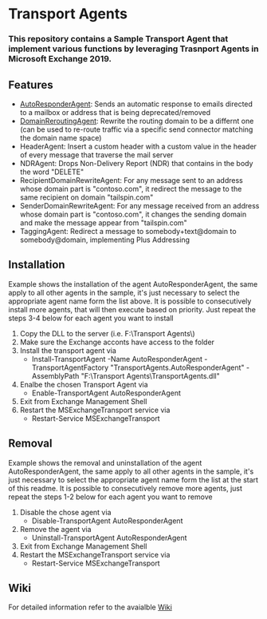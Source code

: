 # Transport Agents
### This repository contains a Sample Transport Agent that implement various functions by leveraging Trasnport Agents in Microsoft Exchange 2019. 

## Features

- [AutoResponderAgent](https://github.com/kavejo/TransportAgents/wiki/AutoResponderAgent): Sends an automatic response to emails directed to a mailbox or address that is being deprecated/removed
- [DomainReroutingAgent](https://github.com/kavejo/TransportAgents/wiki/DomainReroutingAgent): Rewrite the routing domain to be a differnt one (can be used to re-route traffic via a specific send connector matching the domain name space)
- HeaderAgent: Insert a custom header with a custom value in the header of every message that traverse the mail server
- NDRAgent: Drops Non-Delivery Report (NDR) that contains in the body the word "DELETE"
- RecipientDomainRewriteAgent: For any message sent to an address whose domain part is "contoso.com", it redirect the message to the same recipient on domain "tailspin.com"
- SenderDomainRewriteAgent: For any message received from an address whose domain part is "contoso.com", it changes the sending domain and make the message appear from "tailspin.com"
- TaggingAgent: Redirect a message to somebody+text@domain to somebody@domain, implementing Plus Addressing

## Installation

Example shows the installation of the agent AutoResponderAgent, the same apply to all other agents in the sample, it's just necessary to select the appropriate agent name form the list above.
It is possible to consecutively install more agents, that will then execute based on priority. Just repeat the steps 3-4 below for each agent you want to install

1.	Copy the DLL to the server (i.e. F:\Transport Agents\\)
2.	Make sure the Exchange acconts have access to the folder
3.	Install the transport agent via 
	- Install-TransportAgent -Name AutoResponderAgent -TransportAgentFactory "TransportAgents.AutoResponderAgent" -AssemblyPath "F:\Transport Agents\TransportAgents.dll"
4.	Enalbe the chosen Transport Agent via 
	- Enable-TransportAgent AutoResponderAgent
5.	Exit from Exchange Management Shell
6.	Restart the MSExchangeTransport service via 
	- Restart-Service MSExchangeTransport

## Removal

Example shows the removal and uninstallation of the agent AutoResponderAgent, the same apply to all other agents in the sample, it's just necessary to select the appropriate agent name form the list at the start of this readme.
It is possible to consecutively remove more agents, just repeat the steps 1-2 below for each agent you want to remove

1.	Disable the chose agent via 
	- Disable-TransportAgent AutoResponderAgent
2.	Remove the agent via 
	- Uninstall-TransportAgent AutoResponderAgent
3.	Exit from Exchange Management Shell
4.	Restart the MSExchangeTransport service via 
	- Restart-Service MSExchangeTransport

## Wiki

For detailed information refer to the avaialble [Wiki](https://github.com/kavejo/TransportAgents/wiki)